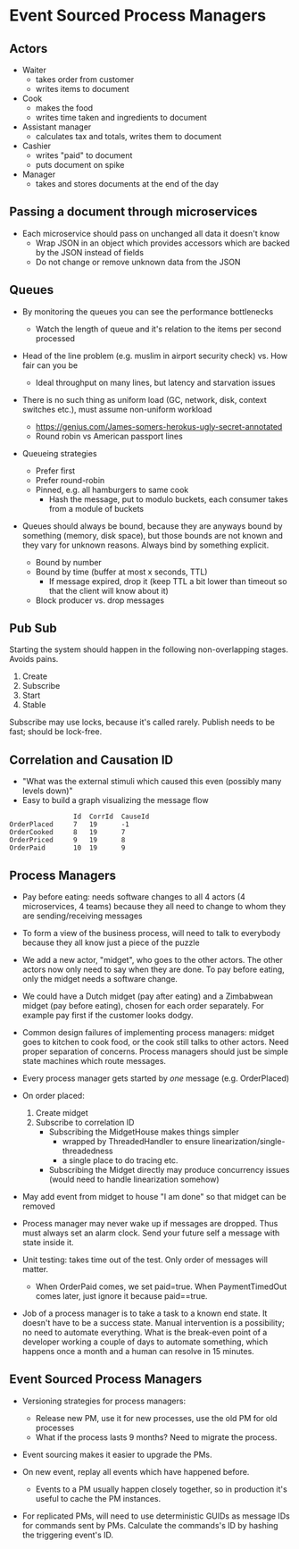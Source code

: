 
# Event  Sourced Process Managers

## Actors

- Waiter
    - takes order from customer
    - writes items to document
- Cook
    - makes the food
    - writes time taken and ingredients to document 
- Assistant manager 
    - calculates tax and totals, writes them to document
- Cashier
    - writes "paid" to document
    - puts document on spike
- Manager
    - takes and stores documents at the end of the day


## Passing a document through microservices

- Each microservice should pass on unchanged all data it doesn't know 
    - Wrap JSON in an object which provides accessors which are backed by the JSON instead of fields
    - Do not change or remove unknown data from the JSON


## Queues

- By monitoring the queues you can see the performance bottlenecks
    - Watch the length of queue and it's relation to the items per second processed
- Head of the line problem (e.g. muslim in airport security check) vs. How fair can you be
    - Ideal throughput on many lines, but latency and starvation issues
- There is no such thing as uniform load (GC, network, disk, context switches etc.), must assume non-uniform workload
    - https://genius.com/James-somers-herokus-ugly-secret-annotated
    - Round robin vs American passport lines


- Queueing strategies
    - Prefer first
    - Prefer round-robin
    - Pinned, e.g. all hamburgers to same cook
        - Hash the message, put to modulo buckets, each consumer takes from a module of buckets
- Queues should always be bound, because they are anyways bound by something (memory, disk space), but those bounds are not known and they vary for unknown reasons. Always bind by something explicit.
    - Bound by number
    - Bound by time (buffer at most x seconds, TTL)
        - If message expired, drop it (keep TTL a bit lower than timeout so that the client will know about it)
    - Block producer vs. drop messages


## Pub Sub

Starting the system should happen in the following non-overlapping stages. Avoids pains.
1. Create
2. Subscribe
3. Start
4. Stable

Subscribe may use locks, because it's called rarely. Publish needs to be fast; should be lock-free.


## Correlation and Causation ID

- "What was the external stimuli which caused this even (possibly many levels down)"
- Easy to build a graph visualizing the message flow

```
                Id  CorrId  CauseId      
OrderPlaced     7   19      -1
OrderCooked     8   19      7
OrderPriced     9   19      8
OrderPaid       10  19      9
```

## Process Managers

- Pay before eating: needs software changes to all 4 actors (4 microservices, 4 teams) because they all need to change to whom they are sending/receiving messages
- To form a view of the business process, will need to talk to everybody because they all know just a piece of the puzzle
- We add a new actor, "midget", who goes to the other actors. The other actors now only need to say when they are done. To pay before eating, only the midget needs a software change.
- We could have a Dutch midget (pay after eating) and a Zimbabwean midget (pay before eating), chosen for each order separately. For example pay first if the customer looks dodgy.
- Common design failures of implementing process managers: midget goes to kitchen to cook food, or the cook still talks to other actors. Need proper separation of concerns. Process managers should just be simple state machines which route messages.


- Every process manager gets started by *one* message (e.g. OrderPlaced)
- On order placed:
    1. Create midget
    2. Subscribe to correlation ID
        - Subscribing the MidgetHouse makes things simpler
            - wrapped by ThreadedHandler to ensure linearization/single-threadedness
            - a single place to do tracing etc.
        - Subscribing the Midget directly may produce concurrency issues (would need to handle linearization somehow)
- May add event from midget to house "I am done" so that midget can be removed


- Process manager may never wake up if messages are dropped. Thus must always set an alarm clock. Send your future self a message with state inside it.
- Unit testing: takes time out of the test. Only order of messages will matter.
    - When OrderPaid comes, we set paid=true. When PaymentTimedOut comes later, just ignore it because paid==true.


- Job of a process manager is to take a task to a known end state. It doesn't have to be a success state. Manual intervention is a possibility; no need to automate everything. What is the break-even point of a developer working a couple of days to automate something, which happens once a month and a human can resolve in 15 minutes.


## Event Sourced Process Managers

- Versioning strategies for process managers:
    - Release new PM, use it for new processes, use the old PM for old processes
    - What if the process lasts 9 months? Need to migrate the process. 
- Event sourcing makes it easier to upgrade the PMs.


- On new event, replay all events which have happened before.
    - Events to a PM usually happen closely together, so in production it's useful to cache the PM instances.  
- For replicated PMs, will need to use deterministic GUIDs as message IDs for commands sent by PMs. Calculate the commands's ID by hashing the triggering event's ID.
